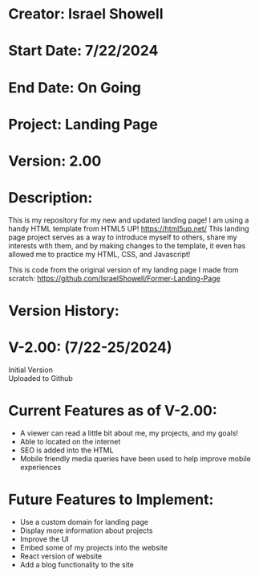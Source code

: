 # Creator: Israel Showell
# Start Date: 7/22/2024
# End Date: On Going
# Project: Landing Page
# Version: 2.00

# Description:
This is my repository for my new and updated landing page!
I am using a handy HTML template from HTML5 UP! https://html5up.net/ 
This landing page project serves as a way to introduce myself to others, share my interests with them,
and by making changes to the template, it even has allowed me to practice my HTML, CSS, and Javascript! 


This is code from the original version of my landing page I made from scratch: 
https://github.com/IsraelShowell/Former-Landing-Page


# Version History:
# V-2.00: (7/22-25/2024)
Initial Version <br>
Uploaded to Github <br>



# Current Features as of V-2.00:
- A viewer can read a little bit about me, my projects, and my goals!
- Able to located on the internet
- SEO is added into the HTML
- Mobile friendly media queries have been used to help improve mobile experiences


# Future Features to Implement:
- Use a custom domain for landing page
- Display more information about projects
- Improve the UI 
- Embed some of my projects into the website
- React version of website
- Add a blog functionality to the site

